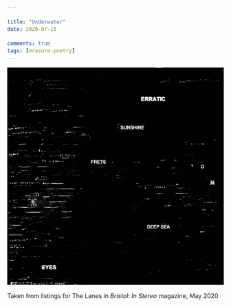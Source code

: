 ```yaml
---

title: "Underwater"
date: 2020-07-15

comments: true
tags: [erasure-poetry]
---
```


<img src="/assets/images/articles/underwater.jpeg" class="responsive"><br>

Taken from listings for The Lanes in *Bristol: In Stereo* magazine, May 2020
